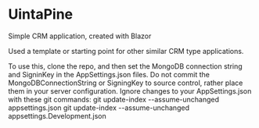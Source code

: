 # UintaPine
Simple CRM application, created with Blazor

Used a template or starting point for other similar CRM type applications.

To use this, clone the repo, and then set the MongoDB connection string and SigninKey in the AppSettings.json files. Do not commit the MongoDBConnectionString or SigningKey to source control, rather place them in your server configuration. Ignore changes to your AppSettings.json with these git commands: 
git update-index --assume-unchanged appsettings.json
git update-index --assume-unchanged appsettings.Development.json
